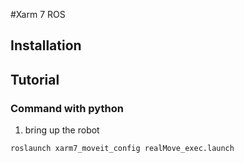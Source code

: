 #Xarm 7 ROS

## Installation

## Tutorial

### Command with python
1. bring up the robot
```
roslaunch xarm7_moveit_config realMove_exec.launch
```

